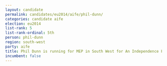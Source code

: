 ```yaml
---
layout: candidate
permalink: candidates/eu2014/aife/phil-dunn/
categories: candidate aife
election: eu2014
list-rank: 5
list-rank-ordinal: 5th
person: phil-dunn
region: south-west
party: aife
title: Phil Dunn is running for MEP in South West for An Independence From Europe
incumbent: false
---
```

